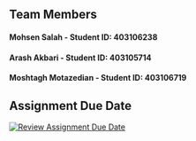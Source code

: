 ## Team Members
#### Mohsen Salah - Student ID: 403106238
#### Arash Akbari - Student ID: 403105714
#### Moshtagh Motazedian - Student ID: 403106719

## Assignment Due Date
[![Review Assignment Due Date](https://classroom.github.com/assets/deadline-readme-button-22041afd0340ce965d47ae6ef1cefeee28c7c493a6346c4f15d667ab976d596c.svg)](https://classroom.github.com/a/iDQJgb-p)

